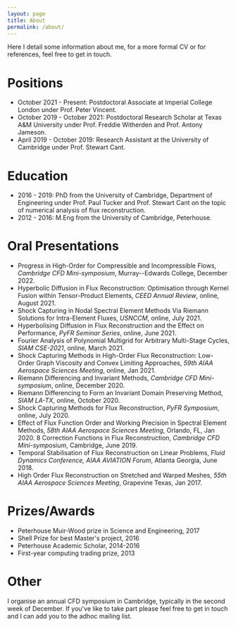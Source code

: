 ```yaml
---
layout: page
title: About
permalink: /about/
---
```


Here I detail some information about me, for a more formal CV or for references, feel free to get in touch.

# Positions

* October 2021 - Present: Postdoctoral Associate at Imperial College London under Prof. Peter Vincent.
* October 2019 - October 2021: Postdoctoral Research Scholar at Texas A&M University under Prof. Freddie Witherden and Prof. Antony Jameson.
* April 2019 - October 2019: Research Assistant at the University of Cambridge under Prof. Stewart Cant.

# Education

* 2016 - 2019: PhD from the University of Cambridge, Department of Engineering under Prof. Paul Tucker and Prof. Stewart Cant on the topic of numerical analysis of flux reconstruction.
* 2012 - 2016: M.Eng from the University of Cambridge, Peterhouse.

# Oral Presentations

* Progress in High-Order for Compressible and Incompressible Flows, _Cambridge CFD Mini-symposium_, Murray--Edwards College, December 2022.
* Hyperbolic Diffusion in Flux Reconstruction: Optimisation through Kernel Fusion within Tensor-Product Elements, _CEED Annual Review_, online, August 2021.
* Shock Capturing in Nodal Spectral Element Methods Via Riemann Solutions for Intra-Element Fluxes, _USNCCM_, online, July 2021.
* Hyperbolising Diffusion in Flux Reconstruction and the Effect on Performance, _PyFR Seminar Series_, online, June 2021.
* Fourier Analysis of Polynomial Multigrid for Arbitrary Multi-Stage Cycles, _SIAM CSE-2021_, online, March 2021.
* Shock Capturing Methods in High-Order Flux Reconstruction: Low-Order Graph Viscosity and Convex Limiting Approaches, _59th AIAA Aerospace Sciences Meeting_, online, Jan 2021.
* Riemann Differencing and Invariant Methods, _Cambridge CFD Mini-symposium_, online, December 2020.
* Riemann Differencing to Form an Invariant Domain Preserving Method, _SIAM LA-TX_, online, October 2020.  
* Shock Capturing Methods for Flux Reconstruction, _PyFR Symposium_, online, July 2020.
* Effect of Flux Function Order and Working Precision in Spectral Element Methods, _58th AIAA Aerospace Sciences Meeting_, Orlando, FL, Jan 2020.
8 Correction Functions in Flux Reconstruction, _Cambridge CFD Mini-symposium_, Cambridge, June 2019.
* Temporal Stabilisation of Flux Reconstruction on Linear Problems, _Fluid Dynamics Conference, AIAA AVIATION Forum_, Atlanta Georgia, June 2018.
* High Order Flux Reconstruction on Stretched and Warped Meshes, _55th AIAA Aerospace Sciences Meeting_, Grapevine Texas, Jan 2017.

# Prizes/Awards

* Peterhouse Muir-Wood prize in Science and Engineering, 2017
* Shell Prize for best Master's project, 2016
* Peterhouse Academic Scholar, 2014-2016
* First-year computing trading prize, 2013

# Other

I organise an annual CFD symposium in Cambridge, typically in the second week of
December. If you've like to take part please feel free to get in touch and I can
add you to the adhoc mailing list.

